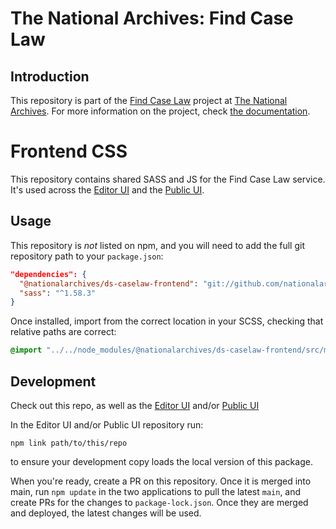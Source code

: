# The National Archives: Find Case Law

## Introduction

This repository is part of the [Find Case Law](https://caselaw.nationalarchives.gov.uk/) project at [The National Archives](https://www.nationalarchives.gov.uk/). For more information on the project, check [the documentation](https://github.com/nationalarchives/ds-find-caselaw-docs).

# Frontend CSS

This repository contains shared SASS and JS for the Find Case Law service. It's used across the [Editor UI](https://github.com/nationalarchives/ds-caselaw-editor-ui) and the [Public UI](https://github.com/nationalarchives/ds-caselaw-public-ui).

## Usage

This repository is _not_ listed on npm, and you will need to add the full git repository path to your `package.json`:

```json
"dependencies": {
  "@nationalarchives/ds-caselaw-frontend": "git://github.com/nationalarchives/ds-caselaw-frontend#v1.1.0",
  "sass": "^1.58.3"
}
```

Once installed, import from the correct location in your SCSS, checking that relative paths are correct:

```scss
@import "../../node_modules/@nationalarchives/ds-caselaw-frontend/src/main";
```

## Development

Check out this repo, as well as the [Editor UI](https://github.com/nationalarchives/ds-caselaw-editor-ui) and/or [Public UI](https://github.com/nationalarchives/ds-caselaw-public-ui)

In the Editor UI and/or Public UI repository run:

```console
npm link path/to/this/repo
```

to ensure your development copy loads the local version of this package.

When you're ready, create a PR on this repository. Once it is merged into main,
run `npm update` in the two applications to pull the latest `main`, and create PRs for the changes to `package-lock.json`. Once they are merged and deployed, the latest changes will be used.
